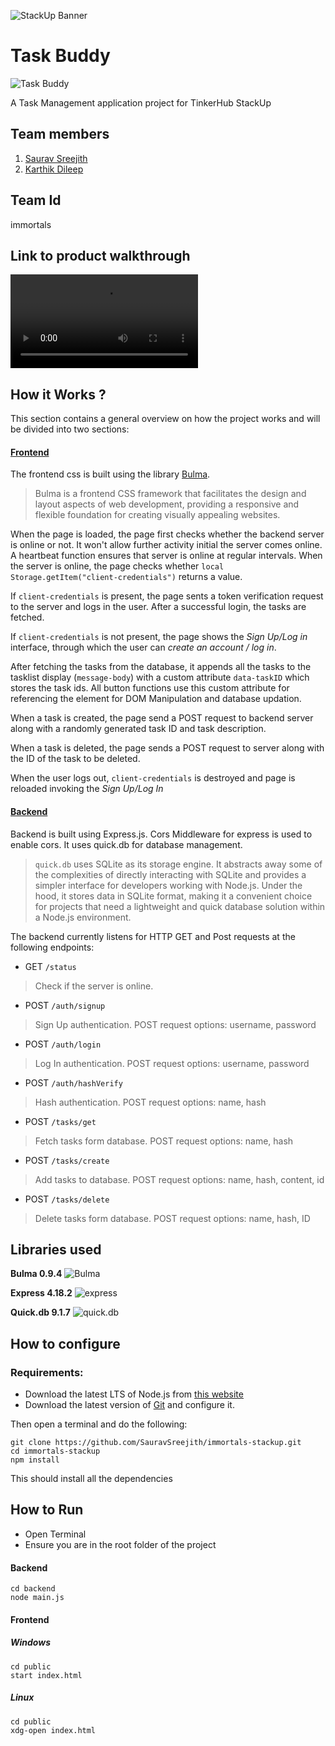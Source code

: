 ![StackUp Banner](https://media.discordapp.net/attachments/1155198278787411968/1171457436419375115/stackup20banner.png)
# Task Buddy
![Task Buddy](https://cdn.discordapp.com/attachments/1155198278787411968/1172039439330054184/TASK_BUDDY-removebg-preview_1.png)

A Task Management application project for TinkerHub StackUp
## Team members
1. [Saurav Sreejith](https://github.com/SauravSreejith)
2. [Karthik Dileep](https://github.com/imkarthikdileep)
## Team Id
immortals
## Link to product walkthrough
![video](https://cdn.discordapp.com/attachments/758703600163356693/1174038425486250074/Screencast_2023-11-14_224131.mp4)
## How it Works ?
This section contains a general overview on how the project works and will be divided into two sections:
#### <u>Frontend</u>
The frontend css is built using the library [Bulma](https://bulma.io/).

> Bulma is a frontend CSS framework that facilitates the design and layout aspects of web development, providing a responsive and flexible foundation for creating visually appealing websites.


When the page is loaded, the page first checks whether the backend server is online or not. It won't allow further activity initial the server comes online. A heartbeat function ensures that server is online at regular intervals. When the server is online, the page checks whether `local Storage.getItem("client-credentials")` returns a value. 

If `client-credentials` is present, the page sents a token verification request to the server and logs in the user. After a successful login, the tasks are fetched. 

If `client-credentials` is not present, the page shows the *Sign Up/Log in* interface, through which the user can *create an account / log in*. 

After fetching the tasks from the database, it appends all the tasks to the tasklist display (`message-body`) with a custom attribute `data-taskID` which stores the task ids. All button functions use this custom attribute for referencing the element for DOM Manipulation and database updation.

When a task is created, the page send a POST request to backend server along with a randomly generated task ID and task description. 

When a task is deleted, the page sends a POST request to server along with the ID of the task to be deleted. 

When the user logs out, `client-credentials` is destroyed and page is reloaded invoking the *Sign Up/Log In*
#### <u>Backend</u>
Backend is built using Express.js. Cors Middleware for express is used to enable cors. It uses quick.db for database management. 

> `quick.db` uses SQLite as its storage engine. It abstracts away some of the complexities of directly interacting with SQLite and provides a simpler interface for developers working with Node.js. Under the hood, it stores data in SQLite format, making it a convenient choice for projects that need a lightweight and quick database solution within a Node.js environment.

The backend currently listens for HTTP GET and Post requests at the following endpoints:
- GET `/status`
>Check if the server is online. 
- POST `/auth/signup`
> Sign Up authentication. 
> POST request options: username, password 
- POST `/auth/login`
> Log In authentication. 
> POST request options: username, password
- POST `/auth/hashVerify`
> Hash authentication. 
> POST request options: name, hash
- POST `/tasks/get`
> Fetch tasks form database. 
> POST request options: name, hash
- POST `/tasks/create`
> Add tasks to database. 
> POST request options: name, hash, content, id
- POST `/tasks/delete`
> Delete tasks form database. 
> POST request options: name, hash, ID 

## Libraries used

**Bulma 0.9.4**
![Bulma](https://media.discordapp.net/attachments/1155198278787411968/1173846268116750358/Picsart_23-11-14_10-10-43-210.jpg) 

**Express 4.18.2**
![express](https://media.discordapp.net/attachments/1155198278787411968/1173846225494220880/Picsart_23-11-14_10-12-43-222.jpg)

**Quick.db 9.1.7**
![quick.db](https://media.discordapp.net/attachments/1155198278787411968/1173846203243434055/Picsart_23-11-14_10-15-35-322.jpg)
## How to configure
### Requirements: 
- Download the latest LTS of Node.js from [this website](https://nodejs.org/en/)
- Download the latest version of [Git](https://git-scm.com/) and configure it.

Then open a terminal and do the following:
```
git clone https://github.com/SauravSreejith/immortals-stackup.git
cd immortals-stackup
npm install
```
This should install all the dependencies
## How to Run

- Open Terminal
- Ensure you are in the root folder of the project

#### Backend

```
cd backend
node main.js
```

#### Frontend

##### Windows
```
cd public
start index.html
```
##### Linux
```
cd public
xdg-open index.html
```

